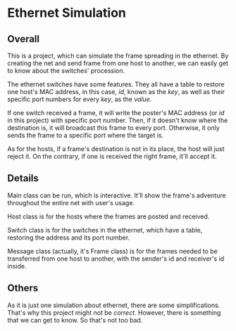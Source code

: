 # Ethernet Simulation

## Overall

This is a project, which can simulate the frame spreading in the ethernet. By creating the net and send frame from one
host to another, we can easily get to know about the switches' procession.

The ethernet switches have some features. They all have a table to restore one host's MAC address, in this case, _id_,
known as the _key_, as well as their specific port numbers for every _key_, as the _value_.

If one switch received a frame, it will write the poster's MAC address (or _id_ in this project) with specific port
number. Then, if it doesn't know where the destination is, it will broadcast this frame to every port. Otherwise, it
only sends the frame to a specific port where the target is.

As for the hosts, if a frame's destination is not in its place, the host will just reject it. On the contrary, if one is
received the right frame, it'll accept it.

## Details

Main class can be run, which is interactive. It'll show the frame's adventure throughout the entire net with user's
usage.

Host class is for the hosts where the frames are posted and received.

Switch class is for the switches in the ethernet, which have a table, restoring the address and its port number.

Message class (actually, it's Frame class) is for the frames needed to be transferred from one host to another, with
the sender's id and receiver's id inside.

## Others

As it is just one simulation about ethernet, there are some simplifications. That's why this project might not be
_correct_. However, there is something that we can get to know. So that's not too bad.
